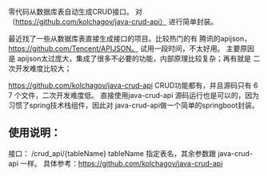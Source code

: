 零代码从数据库表自动生成CRUD接口。 对 （https://github.com/kolchagov/java-crud-api） 进行简单封装。

最近找了一些从数据库表直接生成接口的项目。比较热门的有 腾讯的apijson，https://github.com/Tencent/APIJSON。 试用一段时间，不太好用。
主要原因是 apijson太过庞大，集成了很多不必要的功能，内部原理比较复杂；再有就是 二次开发难度比较大；

https://github.com/kolchagov/java-crud-api CRUD功能都有，并且源码只有 6 7 个文件，二次开发难度低。
直接使用java-crud-api 源码运行也是可以的，因为 习惯了spring技术栈组件，因此对 java-crud-api做一个简单的springboot封装。

## 使用说明：
接口： /crud_api/{tableName}
tableName 指定表名，其余参数跟 java-crud-api 一样。 具体参考：https://github.com/kolchagov/java-crud-api

